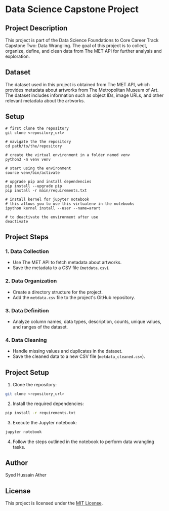 # Data Science Capstone Project

## Project Description

This project is part of the Data Science Foundations to Core Career Track Capstone Two: Data Wrangling. The goal of this project is to collect, organize, define, and clean data from The MET API for further analysis and exploration.

## Dataset

The dataset used in this project is obtained from The MET API, which provides metadata about artworks from The Metropolitan Museum of Art. The dataset includes information such as object IDs, image URLs, and other relevant metadata about the artworks.

## Setup

```
# first clone the repository
git clone <repository_url>

# navigate the the repository
cd path/to/the/repository

# create the virtual environment in a folder named venv
python3 -m venv venv

# start using the environment
source venv/bin/activate

# upgrade pip and install dependencies
pip install --upgrade pip
pip install -r main/requirements.txt

# install kernel for jupyter notebook
# this allows you to use this virtualenv in the notebooks
ipython kernel install --user --name=arart

# to deactivate the environment after use
deactivate
```

## Project Steps

### 1. Data Collection
- Use The MET API to fetch metadata about artworks.
- Save the metadata to a CSV file (`metdata.csv`).

### 2. Data Organization
- Create a directory structure for the project.
- Add the `metdata.csv` file to the project's GitHub repository.

### 3. Data Definition
- Analyze column names, data types, description, counts, unique values, and ranges of the dataset.

### 4. Data Cleaning
- Handle missing values and duplicates in the dataset.
- Save the cleaned data to a new CSV file (`metdata_cleaned.csv`).

## Project Setup

1. Clone the repository:

```bash
git clone <repository_url>
```

2. Install the required dependencies:

```bash
pip install -r requirements.txt
```

3. Execute the Jupyter notebook:

```bash
jupyter notebook
```

4. Follow the steps outlined in the notebook to perform data wrangling tasks.

## Author

Syed Hussain Ather

## License

This project is licensed under the [MIT License](LICENSE).

